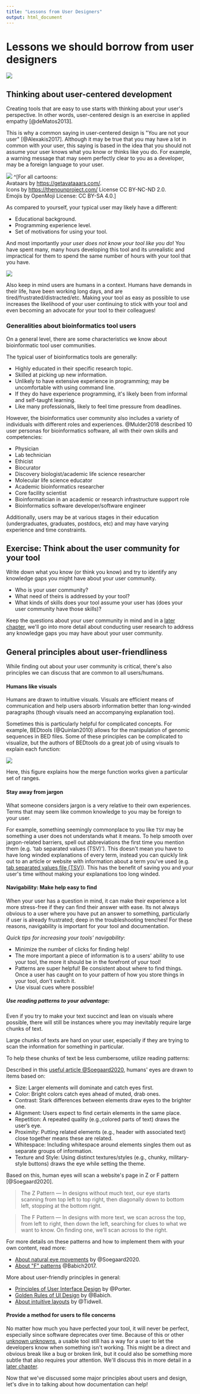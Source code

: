 ```yaml
---
title: "Lessons from User Designers"
output: html_document
---
```




# Lessons we should borrow from user designers

![](resources/images/03-lessons_from_user_designers_files/figure-docx//1PH9_KlLVggYpNJI0fgvcIcft2vDtGA_mlCqKFA8gnAg_gd422c5de97_0_24.png)

## Thinking about user-centered development

Creating tools that are easy to use starts with thinking about your user's perspective.
In other words, user-centered design is an exercise in applied empathy [@deMatos2013].

This is why a common saying in user-centered design is "You are not your user" [@Alexakis2017]. Although it may be true that you may have a lot in common with your user, this saying is based in the idea that you should not assume your user knows what you know or thinks like you do. For example, a warning message that may seem perfectly clear to you as a developer, may be a foreign language to your user.

![](resources/images/03-lessons_from_user_designers_files/figure-docx//1PH9_KlLVggYpNJI0fgvcIcft2vDtGA_mlCqKFA8gnAg_gcd0e3791ab_0_0.png)
^[For all cartoons:     
Avataars by https://getavataaars.com/.   
Icons by https://thenounproject.com/ License CC BY-NC-ND 2.0.     
Emojis by OpenMoji License: CC BY-SA 4.0.]

As compared to yourself, your typical user may likely have a different:

- Educational background.  
- Programming experience level.  
- Set of motivations for using your tool.  

And most importantly _your user does not know your tool like you do_! You have spent many, many hours developing this tool and its unrealistic and impractical for them to spend the same number of hours with your tool that you have.

![](resources/images/03-lessons_from_user_designers_files/figure-docx//1PH9_KlLVggYpNJI0fgvcIcft2vDtGA_mlCqKFA8gnAg_gd228cc29d1_0_146.png)

Also keep in mind users are humans in a context. Humans have demands in their life, have been working long days, and are tired/frustrated/distracted/etc. Making your tool as easy as possible to use increases the likelihood of your user continuing to stick with your tool and even becoming an advocate for your tool to their colleagues!

### Generalities about bioinformatics tool users

On a general level, there are some characteristics we know about bioinformatic tool user communities.  

The typical user of bioinformatics tools are generally:

- Highly educated in their specific research topic.  
- Skilled at picking up new information.  
- Unlikely to have extensive experience in programming; may be uncomfortable with using command line.  
- If they do have experience programming, it's likely been from informal and self-taught learning.    
- Like many professionals, likely to feel time pressure from deadlines.  

However, the bioinformatics user community also includes a variety of individuals with different roles and experiences.
@Mulder2018 described 10 user personas for bioinformatics software, all with their own skills and competencies:

- Physician
- Lab technician
- Ethicist  
- Biocurator  
- Discovery biologist/academic life science researcher   
- Molecular life science educator  
- Academic bioinformatics researcher  
- Core facility scientist  
- Bioinformatician in an academic or research infrastructure support role  
- Bioinformatics software developer/software engineer  

Additionally, users may be at various stages in their education (undergraduates, graduates, postdocs, etc) and may have varying experience and time constraints.

## Exercise: Think about the user community for your tool

Write down what you know (or think you know) and try to identify any knowledge gaps you might have about your user community.

- Who is your user community?
- What need of theirs is addressed by your tool?
- What kinds of skills does your tool assume your user has (does your user community have those skills)?

Keep the questions about your user community in mind and in a [later chapter](https://jhudatascience.org/Documentation_and_Usability/obtaining-user-feedback.html), we'll go into more detail about conducting user research to address any knowledge gaps you may have about your user community.

## General principles about user-friendliness  

While finding out about your user community is critical, there's also principles we can discuss that are common to all users/humans.

#### Humans like visuals

Humans are drawn to intuitive visuals. Visuals are efficient means of communication and help users absorb information better than long-winded paragraphs (though visuals need an accompanying explanation too).

Sometimes this is particularly helpful for complicated concepts. For example, BEDtools (@Quinlan2010) allows for the manipulation of genomic sequences in BED files. Some of these principles can be complicated to visualize, but the authors of BEDtools do a great job of using visuals to explain each function:

![](resources/images/03-lessons_from_user_designers_files/figure-docx//1PH9_KlLVggYpNJI0fgvcIcft2vDtGA_mlCqKFA8gnAg_gcd0e3791ab_0_44.png)

Here, this figure explains how the merge function works given a particular set of ranges.

#### Stay away from jargon

What someone considers jargon is a very relative to their own experiences. Terms that may seem like common knowledge to you may be foreign to your user.

For example, something seemingly commonplace to you like `TSV` may be something a user does not understands what it means. To help smooth over jargon-related barriers, spell out abbreviations the first time you mention them (e.g. 'tab separated values (TSV)'). This doesn't mean you have to have long winded explanations of every term, instead you can quickly link out to an article or website with information about a term you've used (e.g. [tab separated values file (TSV)](https://en.wikipedia.org/wiki/Tab-separated_values)). This has the benefit of saving you and your user's time without making your explanations too long winded.

#### Navigability: Make help easy to find

When your user has a question in mind, it can make their experience a lot more stress-free if they can find their answer with ease. Its not always obvious to a user where you have put an answer to something, particularly if user is already frustrated; deep in the troubleshooting trenches! For these reasons, navigability is important for your tool and documentation.

_Quick tips for increasing your tools' navigability_:

- Minimize the number of clicks for finding help!
- The more important a piece of information is to a users' ability to use your tool, the more it should be in the forefront of your tool!  
- Patterns are super helpful! Be consistent about where to find things. Once a user has caught on to your pattern of how you store things in your tool, don't switch it.  
- Use visual cues where possible!  

##### Use reading patterns to your advantage:

Even if you try to make your text succinct and lean on visuals where possible, there will still be instances where you may inevitably require large chunks of text.

Large chunks of texts are hard on your user, especially if they are trying to scan the information for something in particular.

To help these chunks of text be less cumbersome, utilize reading patterns:

Described in this [useful article @Soegaard2020](https://www.interaction-design.org/literature/article/visual-hierarchy-organizing-content-to-follow-natural-eye-movement-patterns), humans' eyes are drawn to items based on:

>
- Size: Larger elements will dominate and catch eyes first.
- Color: Bright colors catch eyes ahead of muted, drab ones.
- Contrast: Stark differences between elements draw eyes to the brighter one.
- Alignment: Users expect to find certain elements in the same place.
- Repetition: A repeated quality (e.g.,colored parts of text) draws the user’s eye.
- Proximity: Putting related elements (e.g., header with associated text) close together means these are related.
- Whitespace: Including whitespace around elements singles them out as separate groups of information.
- Texture and Style: Using distinct textures/styles (e.g., chunky, military-style buttons) draws the eye while setting the theme.

Based on this, human eyes will scan a website's page in Z or F pattern [@Soegaard2020].

> The Z Pattern — In designs without much text, our eye starts scanning from top left to top right, then diagonally down to bottom left, stopping at the bottom right.

> The F Pattern — In designs with more text, we scan across the top, from left to right, then down the left, searching for clues to what we want to know. On finding one, we’ll scan across to the right.

For more details on these patterns and how to implement them with your own content, read more:
- [About natural eye movements](https://www.interaction-design.org/literature/article/visual-hierarchy-organizing-content-to-follow-natural-eye-movement-patterns) by @Soegaard2020.
- [About "F" patterns](https://uxplanet.org/f-shaped-pattern-for-reading-content-80af79cd3394) @Babich2017.

More about user-friendly principles in general:   

- [Principles of User Interface Design](http://bokardo.com/principles-of-user-interface-design/) by @Porter.   
- [Golden Rules of UI Design](https://xd.adobe.com/ideas/process/ui-design/4-golden-rules-ui-design/) by @Babich.  
- [About intuitive layouts](https://www.oreilly.com/library/view/designing-interfaces/0596008031/ch04.html) by @Tidwell.


#### Provide a method for users to file concerns

No matter how much you have perfected your tool, it will never be perfect, especially since software deprecates over time. Because of this or other [unknown unknowns](https://uxdesign.cc/the-knowns-and-unknowns-framework-for-design-thinking-6537787de2c5), a usable tool still has a way for a user to let the developers know when something isn't working. This might be a direct and obvious break like a bug or broken link, but it could also be something more subtle that also requires your attention.
We'll discuss this in more detail in a [later chapter](#obtaining-user-feedback).

Now that we've discussed some major principles about users and design, let's dive in to talking about how documentation can help!
